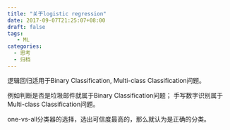 ```yaml
---
title: "关于logistic regression"
date: 2017-09-07T21:25:07+08:00
draft: false
tags: 
   - ML
categories:
  - 思考
  - 归档
---
```

逻辑回归适用于Binary Classification, Multi-class Classification问题。

例如判断是否是垃圾邮件就属于Binary Classification问题；
手写数字识别属于Multi-class Classification问题。

one-vs-all分类器的选择，选出可信度最高的，那么就认为是正确的分类。